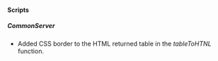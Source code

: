
#### Scripts
##### CommonServer
* Added CSS border to the HTML returned table in the *tableToHTNL* function.
